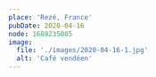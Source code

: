 ```yaml
---
place: 'Rezé, France'
pubDate: 2020-04-16
node: 1688235085
image:
  file: './images/2020-04-16-1.jpg'
  alt: 'Café vendéen'
---
```

